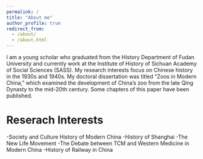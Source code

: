 ```yaml
---
permalink: /
title: "About me"
author_profile: true
redirect_from: 
  - /about/
  - /about.html
---
```


I am a young scholar who graduated from the History Department of Fudan University and currently work at the Institute of History of Sichuan Academy of Social Sciences (SASS). My research interests focus on Chinese history in the 1930s and 1940s. My doctoral dissertation was titled “Zoos in Modern China,” which examined the development of China’s zoo from the late Qing Dynasty to the mid-20th century. Some chapters of this paper have been published.

Reserach Interests
======
-Society and Culture History of Modern China
-History of Shanghai
-The New Life Movement
-The Debate between TCM and Western Medicine in Modern China
-History of Railway in China


